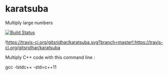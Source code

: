 # karatsuba
Multiply large numbers

[![Build Status](https://travis-ci.org/gitsridhar/karatsuba.svg?branch=master)](https://travis-ci.org/gitsridhar/karatsuba)

!https://travis-ci.org/gitsridhar/karatsuba.svg?branch=master!:https://travis-ci.org/gitsridhar/karatsuba

Multiply C++ code with this command line :

gcc -lstdc++ -std=c++11 <your cpp file>
